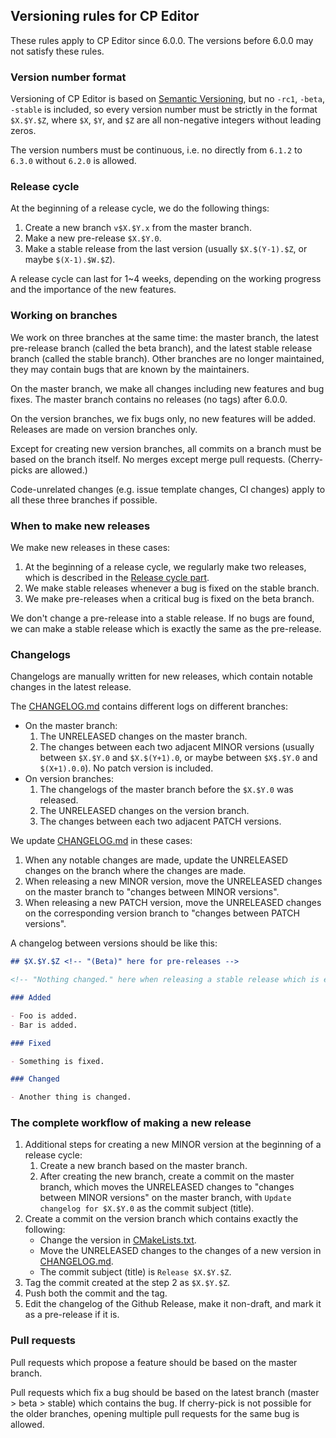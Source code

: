 ## Versioning rules for CP Editor

These rules apply to CP Editor since 6.0.0. The versions before 6.0.0 may not satisfy these rules.

### Version number format

Versioning of CP Editor is based on [Semantic Versioning](https://semver.org/), but no `-rc1`, `-beta`, `-stable` is included, so every version number must be strictly in the format `$X.$Y.$Z`, where `$X`, `$Y`, and `$Z` are all non-negative integers without leading zeros.

The version numbers must be continuous, i.e. no directly from `6.1.2` to `6.3.0` without `6.2.0` is allowed.

### Release cycle

At the beginning of a release cycle, we do the following things:

1. Create a new branch `v$X.$Y.x` from the master branch.
2. Make a new pre-release `$X.$Y.0`.
3. Make a stable release from the last version (usually `$X.$(Y-1).$Z`, or maybe `$(X-1).$W.$Z`).

A release cycle can last for 1~4 weeks, depending on the working progress and the importance of the new features.

### Working on branches

We work on three branches at the same time: the master branch, the latest pre-release branch (called the beta branch), and the latest stable release branch (called the stable branch). Other branches are no longer maintained, they may contain bugs that are known by the maintainers.

On the master branch, we make all changes including new features and bug fixes. The master branch contains no releases (no tags) after 6.0.0.

On the version branches, we fix bugs only, no new features will be added. Releases are made on version branches only.

Except for creating new version branches, all commits on a branch must be based on the branch itself. No merges except merge pull requests. (Cherry-picks are allowed.)

Code-unrelated changes (e.g. issue template changes, CI changes) apply to all these three branches if possible.

### When to make new releases

We make new releases in these cases:

1. At the beginning of a release cycle, we regularly make two releases, which is described in the [Release cycle part](#Release%20cycle).
2. We make stable releases whenever a bug is fixed on the stable branch.
3. We make pre-releases when a critical bug is fixed on the beta branch.

We don't change a pre-release into a stable release. If no bugs are found, we can make a stable release which is exactly the same as the pre-release.

### Changelogs

Changelogs are manually written for new releases, which contain notable changes in the latest release.

The [CHANGELOG.md](CHANGELOG.md) contains different logs on different branches:

- On the master branch:
  1. The UNRELEASED changes on the master branch.
  2. The changes between each two adjacent MINOR versions (usually between `$X.$Y.0` and `$X.$(Y+1).0`, or maybe between `$X$.$Y.0` and `$(X+1).0.0`). No patch version is included.
- On version branches:
  1. The changelogs of the master branch before the `$X.$Y.0` was released.
  2. The UNRELEASED changes on the version branch.
  3. The changes between each two adjacent PATCH versions.

We update [CHANGELOG.md](CHANGELOG.md) in these cases:

1. When any notable changes are made, update the UNRELEASED changes on the branch where the changes are made.
2. When releasing a new MINOR version, move the UNRELEASED changes on the master branch to "changes between MINOR versions".
3. When releasing a new PATCH version, move the UNRELEASED changes on the corresponding version branch to "changes between PATCH versions".

A changelog between versions should be like this:

```Markdown
## $X.$Y.$Z <!-- "(Beta)" here for pre-releases -->

<!-- "Nothing changed." here when releasing a stable release which is exactly the same as the latest pre-release at the beginning of a release cycle -->

### Added

- Foo is added.
- Bar is added.

### Fixed

- Something is fixed.

### Changed

- Another thing is changed.
```

### The complete workflow of making a new release

1. Additional steps for creating a new MINOR version at the beginning of a release cycle:
   1. Create a new branch based on the master branch.
   2. After creating the new branch, create a commit on the master branch, which moves the UNRELEASED changes to "changes between MINOR versions" on the master branch, with `Update changelog for $X.$Y.0` as the commit subject (title).
2. Create a commit on the version branch which contains exactly the following:
   - Change the version in [CMakeLists.txt](CMakeLists.txt).
   - Move the UNRELEASED changes to the changes of a new version in [CHANGELOG.md](CHANGELOG.md).
   - The commit subject (title) is `Release $X.$Y.$Z`.
3. Tag the commit created at the step 2 as `$X.$Y.$Z`.
4. Push both the commit and the tag.
5. Edit the changelog of the Github Release, make it non-draft, and mark it as a pre-release if it is.

### Pull requests

Pull requests which propose a feature should be based on the master branch.

Pull requests which fix a bug should be based on the latest branch (master > beta > stable) which contains the bug. If cherry-pick is not possible for the older branches, opening multiple pull requests for the same bug is allowed.

